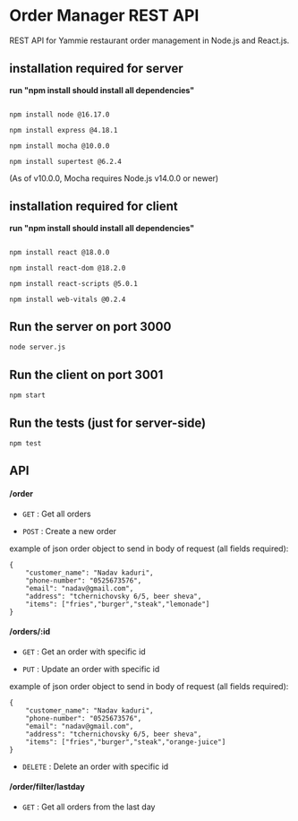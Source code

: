 # Order Manager REST API

REST API for Yammie restaurant order management in Node.js and React.js.

## installation required for server

**run "npm install should install all dependencies"**
```{javascript}

npm install node @16.17.0

npm install express @4.18.1

npm install mocha @10.0.0

npm install supertest @6.2.4

```
(As of v10.0.0, Mocha requires Node.js v14.0.0 or newer)

## installation required for client

**run "npm install should install all dependencies"**

```{javascript}

npm install react @18.0.0

npm install react-dom @18.2.0

npm install react-scripts @5.0.1

npm install web-vitals @0.2.4

```

## Run the server on port 3000
```{javascript}
node server.js
```

## Run the client on port 3001
```{javascript}
npm start
```

## Run the tests (just for server-side)
```{javascript}
npm test
```
## API

#### /order
* `GET` : Get all orders

* `POST` : Create a new order

example of json order object to send in body of request (all fields required):

```{json}
{
    "customer_name": "Nadav kaduri",
    "phone-number": "0525673576", 
    "email": "nadav@gmail.com", 
    "address": "tchernichovsky 6/5, beer sheva", 
    "items": ["fries","burger","steak","lemonade"] 
}
```

#### /orders/:id
* `GET` : Get an order with specific id

* `PUT` : Update an order with specific id

example of json order object to send in body of request (all fields required):

```{json}
{
    "customer_name": "Nadav kaduri",
    "phone-number": "0525673576", 
    "email": "nadav@gmail.com", 
    "address": "tchernichovsky 6/5, beer sheva", 
    "items": ["fries","burger","steak","orange-juice"] 
}
```

* `DELETE` : Delete an order with specific id

#### /order/filter/lastday
* `GET` : Get all orders from the last day

